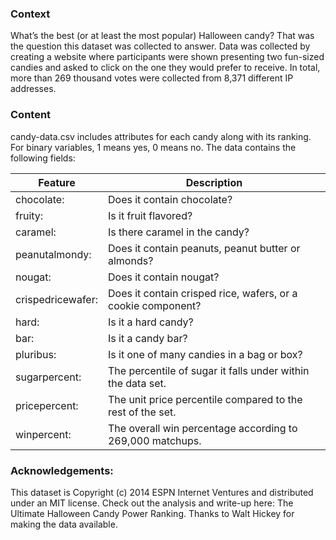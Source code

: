 ### Context
What’s the best (or at least the most popular) Halloween candy? That was the question this dataset was collected to answer. Data was collected by creating a website where participants were shown presenting two fun-sized candies and asked to click on the one they would prefer to receive. In total, more than 269 thousand votes were collected from 8,371 different IP addresses.

### Content
candy-data.csv includes attributes for each candy along with its ranking. For binary variables, 1 means yes, 0 means no. The data contains the following fields:

|Feature | Description|  
| --- | --- |
|chocolate:| Does it contain chocolate?   |
|fruity:| Is it fruit flavored?   |
|caramel:| Is there caramel in the candy?   |
|peanutalmondy:| Does it contain peanuts, peanut butter or almonds?   |
|nougat:| Does it contain nougat?   |
|crispedricewafer:| Does it contain crisped rice, wafers, or a cookie component?   |
|hard:| Is it a hard candy?   |
|bar:| Is it a candy bar?   |
|pluribus:| Is it one of many candies in a bag or box?   |
|sugarpercent:| The percentile of sugar it falls under within the data set.   |
|pricepercent: |The unit price percentile compared to the rest of the set.   |
|winpercent:| The overall win percentage according to 269,000 matchups.   |

### Acknowledgements:   
This dataset is Copyright (c) 2014 ESPN Internet Ventures and distributed under an MIT license. Check out the analysis and write-up here: The Ultimate Halloween Candy Power Ranking. Thanks to Walt Hickey for making the data available.   